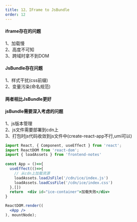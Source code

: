 ```yaml
---
title: 12、IFrame to JsBundle
order: 12
---
```

#### iframe存在的问题
1、加载慢  
2、高度不可知  
3、跨域时拿不到DOM  
#### JsBundle存在问题
1、样式干扰(css前缀)  
2、变量污染(命名规范)  
#### 两者相比JsBundle更好
#### jsBundle需要深入考虑的问题
1、js版本管理  
2、js文件需要部署到cdn上  
3、打包时js代码收敛到js文件中(create-react-app不行,umi可以)  

```jsx
import React, { Component, useEffect } from 'react';
import ReactDOM from 'react-dom';
import { loadAssets } from 'frontend-notes'
 
const App = ()=>{
  useEffect(()=>{
    // 从cdn上加载资源
    loadAssets.loadJsFile('/cdn/ice/index.js')
    loadAssets.loadCssFile('/cdn/ice/index.css')
  },[])
  return  <div id="ice-container">加载失败</div>
}

ReactDOM.render((
  <App />
), mountNode);
```
 

 



